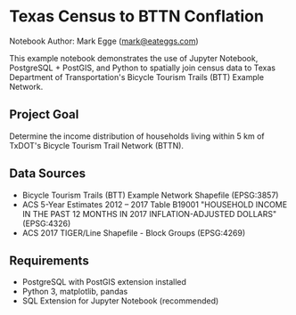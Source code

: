 # Texas Census to BTTN Conflation

Notebook Author: Mark Egge (mark@eateggs.com)

This example notebook demonstrates the use of Jupyter Notebook, PostgreSQL + PostGIS, and Python to spatially join census data to Texas Department of Transportation's Bicycle Tourism Trails (BTT) Example Network.

## Project Goal

Determine the income distribution of households living within 5 km of TxDOT's Bicycle Tourism Trail Network (BTTN).


## Data Sources

* Bicycle Tourism Trails (BTT) Example Network Shapefile (EPSG:3857)
* ACS 5-Year Estimates 2012 – 2017 Table B19001 "HOUSEHOLD INCOME IN THE PAST 12 MONTHS IN 2017 INFLATION-ADJUSTED DOLLARS" (EPSG:4326)
* ACS 2017 TIGER/Line Shapefile - Block Groups (EPSG:4269)

## Requirements

* PostgreSQL with PostGIS extension installed
* Python 3, matplotlib, pandas
* SQL Extension for Jupyter Notebook (recommended)